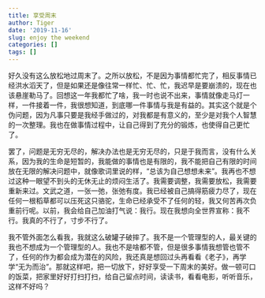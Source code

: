 ```yaml
---
title: 享受周末
author: Tiger
date: '2019-11-16'
slug: enjoy the weekend
categories: []
tags: []
---
```


好久没有这么放松地过周末了。之所以放松，不是因为事情都忙完了，相反事情已经洪水滔天了，但是如果还是像往常一样忙、忙、忙，我迟早是要崩溃的，现在也该悬崖勒马了。回想这一年我都忙了啥，我一时也说不出来，事情就像走马灯一样，一件接着一件，我很想知道，到底哪一件事情与我是有益的。其实这个就是个伪问题，因为凡事只要是我经手做过的，对我都是有意义的，至少是对我个人智慧的一次整理。我也在做事情过程中，让自己得到了充分的锻炼，也使得自己更忙了。

罢了，问题是无穷无尽的，解决办法也是无穷无尽的，只是于我而言，没有什么关系，因为我的生命是短暂的，我能做的事情也是有限的，我不能把自己有限的时间放在无限的解决问题中，就像歌词里说的样，“总该为自己想想未来”。我再也不想过这种一眼望不到头的无休无止的烦闷生活了。我需要调整，我需要放松，我需要重新来过。文武之道，一张一弛，张弛有度。我已经被自己搞得筋疲力尽了，现在任何一根稻草都可以压死这只骆驼，生命已经承受不了任何的轻，我又何苦再次负重前行呢。以前，我会给自己加油打气说：我行。现在我想向全世界宣称：我不行。我真的不行了，寸步不行了。

我不管外面怎么看我，我就这么破罐子破摔了。我不是一个管理型的人，最关键的我也不想成为一个管理型的人。我也不是啥都不管，但是很多事情我想管也管不了，任何的作为都会成为潜在的风险，我还真是想回过头再看看《老子》，再学学“无为而治”。那就这样吧，把一切放下，好好享受一下周末的美好。做一顿可口的饭菜，把家里好好打扫打扫，给自己留点时间，读读书，看看电影，听听音乐，这样不好吗？
